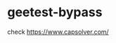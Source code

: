 # geetest-bypass
check https://www.capsolver.com/ 





















                                                                                                                                                                                                                   